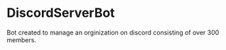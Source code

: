 # DiscordServerBot
Bot created to manage an orginization on discord consisting of over 300 members.
